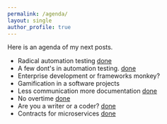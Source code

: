```yaml
---
permalink: /agenda/
layout: single
author_profile: true
---
```

Here is an agenda of my next posts.
* Radical automation testing [done](https://nick318.github.io/2019/06/21/radical-automation-testing)
* A few dont's in automation testing. [done](https://nick318.github.io/2019/01/04/a-few-donts-in-automation-testing)
* Enterprise development or frameworks monkey?
* Gamification in a software projects
* Less communication more documentation [done](https://nick318.github.io/2018/02/26/less-communication-more-documentation)
* No overtime [done](https://nick318.github.io/2018/02/18/no-overtime)
* Are you a writer or a coder? [done](https://nick318.github.io/2018/02/11/are-you-a-writer-or-a-coder)
* Contracts for microservices [done](https://nick318.github.io/2018/01/28/contracts-for-microservices)